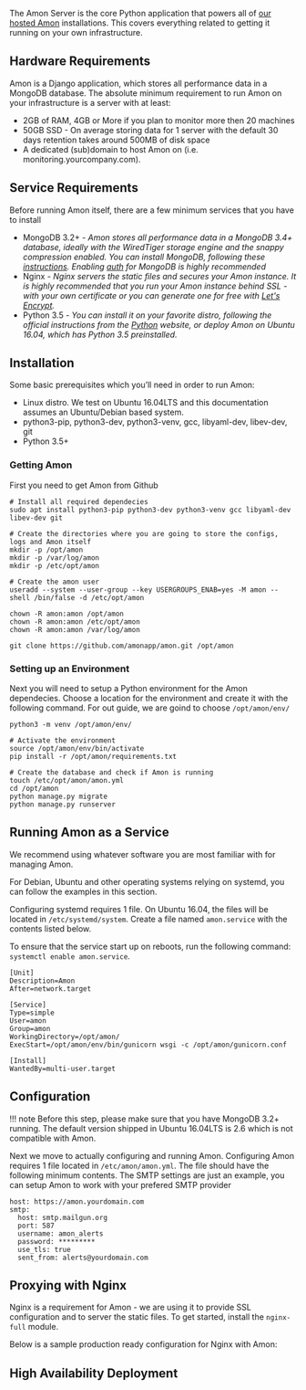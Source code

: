 The Amon Server is the core Python application that powers all of <a href="https://www.amon.cx/pricing/">our hosted Amon</a> installations. This covers everything related to getting it running on your own infrastructure.

## Hardware Requirements

Amon is a Django application, which stores all performance data in a MongoDB database. The absolute minimum requirement to run Amon on your infrastructure is a server with at least:

* 2GB of RAM, 4GB or More if you plan to monitor more then 20 machines
* 50GB SSD - On average storing data for 1 server with the default 30 days retention takes around 500MB of disk space
* A dedicated (sub)domain to host Amon on (i.e. monitoring.yourcompany.com).


## Service Requirements

Before running Amon itself, there are a few minimum services that you have to install

* MongoDB 3.2+ - _Amon stores all performance data in a MongoDB 3.4+ database, ideally with the WiredTiger storage engine and the snappy compression enabled. You can install MongoDB, following these <a href="https://docs.mongodb.com/manual/installation/">instructions</a>. Enabling <a href="https://docs.mongodb.com/manual/tutorial/enable-authentication/">auth</a> for MongoDB is highly recommended_
* Nginx - _Nginx servers the static files and secures your Amon instance. It is highly recommended that you run your Amon instance behind SSL - with your own certificate or you can generate one for free with <a href="https://letsencrypt.org">Let's Encrypt</a>._
* Python 3.5 - _You can install it on your favorite distro, following the official instructions from the <a href="https://www.python.org">Python</a> website, or deploy Amon on Ubuntu 16.04, which has Python 3.5 preinstalled._


## Installation

Some basic prerequisites which you’ll need in order to run Amon:

* Linux distro. We test on Ubuntu 16.04LTS and this documentation assumes an Ubuntu/Debian based system.
* python3-pip, python3-dev, python3-venv, gcc, libyaml-dev, libev-dev, git
* Python 3.5+





### Getting Amon

First you need to get Amon from Github

```
# Install all required dependecies 
sudo apt install python3-pip python3-dev python3-venv gcc libyaml-dev libev-dev git

# Create the directories where you are going to store the configs, logs and Amon itself
mkdir -p /opt/amon
mkdir -p /var/log/amon
mkdir -p /etc/opt/amon

# Create the amon user
useradd --system --user-group --key USERGROUPS_ENAB=yes -M amon --shell /bin/false -d /etc/opt/amon

chown -R amon:amon /opt/amon
chown -R amon:amon /etc/opt/amon
chown -R amon:amon /var/log/amon

git clone https://github.com/amonapp/amon.git /opt/amon
```

### Setting up an Environment

Next you will need to setup a Python environment for the Amon dependecies. Choose a location for the environment and create it with the following command. For out guide, we are goind to choose `/opt/amon/env/`

```
python3 -m venv /opt/amon/env/

# Activate the environment
source /opt/amon/env/bin/activate
pip install -r /opt/amon/requirements.txt

# Create the database and check if Amon is running
touch /etc/opt/amon/amon.yml
cd /opt/amon
python manage.py migrate
python manage.py runserver
```

## Running Amon as a Service

We recommend using whatever software you are most familiar with for managing Amon.

For Debian, Ubuntu and other operating systems relying on systemd, you can follow the examples in this section.

Configuring systemd requires 1 file. On Ubuntu 16.04, the files will be located in `/etc/systemd/system`. Create a file named `amon.service` with the contents listed below.

To ensure that the service start up on reboots, run the following command: `systemctl enable amon.service`.


```
[Unit]
Description=Amon
After=network.target

[Service]
Type=simple
User=amon
Group=amon
WorkingDirectory=/opt/amon/
ExecStart=/opt/amon/env/bin/gunicorn wsgi -c /opt/amon/gunicorn.conf

[Install]
WantedBy=multi-user.target
```


## Configuration

!!! note
    Before this step, please make sure that you have MongoDB 3.2+ running. The default version shipped in Ubuntu 16.04LTS is 2.6 which is not compatible with Amon.

Next we move to actually configuring and running Amon. Configuring Amon requires 1 file located in `/etc/amon/amon.yml`. The file should have the following minimum contents. The SMTP settings are just an example, you can setup Amon to work with your prefered SMTP provider

```
host: https://amon.yourdomain.com
smtp:
  host: smtp.mailgun.org 
  port: 587
  username: amon_alerts
  password: *********
  use_tls: true
  sent_from: alerts@yourdomain.com
```


## Proxying with Nginx

Nginx is a requirement for Amon - we are using it to provide SSL configuration and to server the static files. To get started, install the `nginx-full` module.


Below is a sample production ready configuration for Nginx with Amon:



## High Availability Deployment